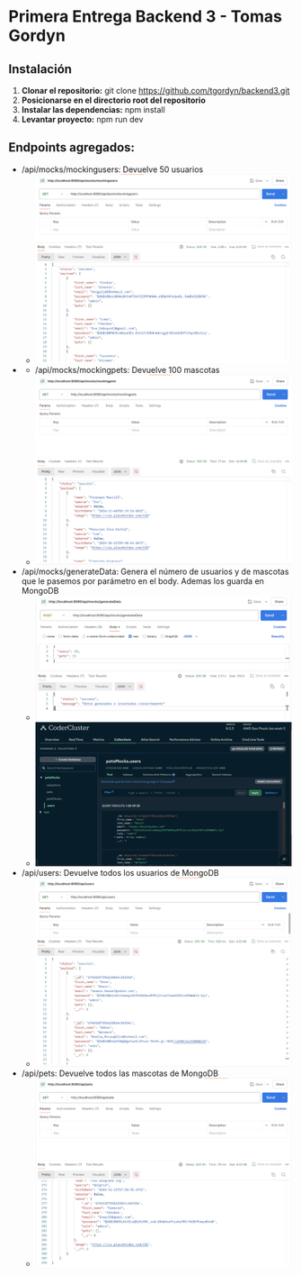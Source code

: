# Primera Entrega Backend 3 - Tomas Gordyn

## Instalación

1. **Clonar el repositorio:**
   git clone https://github.com/tgordyn/backend3.git
2. **Posicionarse en el directorio root del repositorio**
3. **Instalar las dependencias:**
   npm install
4. **Levantar proyecto:**
   npm run dev

## Endpoints agregados:

- /api/mocks/mockingusers: Devuelve 50 usuarios
  - ![MockingUsers](./assets/mockingusers.png)
- - /api/mocks/mockingpets: Devuelve 100 mascotas
  - ![MockingPets](./assets/mockingpets.png)
- /api/mocks/generateData: Genera el número de usuarios y de mascotas que le pasemos por parámetro en el body. Ademas los guarda en MongoDB
  - ![GenerateData](./assets/generateData.png)
  - ![GenerateData](./assets/mongoUsers.png)
- /api/users: Devuelve todos los usuarios de MongoDB
  - ![Users](./assets/users.png)
- /api/pets: Devuelve todos las mascotas de MongoDB
  - ![Pets](./assets/pets.png)
